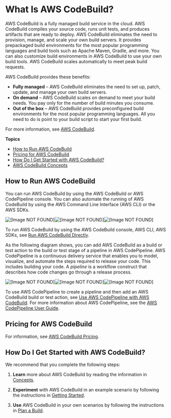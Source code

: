 # What Is AWS CodeBuild?<a name="welcome"></a>

AWS CodeBuild is a fully managed build service in the cloud\. AWS CodeBuild compiles your source code, runs unit tests, and produces artifacts that are ready to deploy\. AWS CodeBuild eliminates the need to provision, manage, and scale your own build servers\. It provides prepackaged build environments for the most popular programming languages and build tools such as Apache Maven, Gradle, and more\. You can also customize build environments in AWS CodeBuild to use your own build tools\. AWS CodeBuild scales automatically to meet peak build requests\.

AWS CodeBuild provides these benefits:
+ **Fully managed** – AWS CodeBuild eliminates the need to set up, patch, update, and manage your own build servers\.
+ **On demand** – AWS CodeBuild scales on demand to meet your build needs\. You pay only for the number of build minutes you consume\.
+ **Out of the box** – AWS CodeBuild provides preconfigured build environments for the most popular programming languages\. All you need to do is point to your build script to start your first build\.

For more information, see [AWS CodeBuild](https://aws.amazon.com/codebuild/)\.

**Topics**
+ [How to Run AWS CodeBuild](#welcome-quick-look)
+ [Pricing for AWS CodeBuild](#welcome-pricing)
+ [How Do I Get Started with AWS CodeBuild?](#welcome-getting-started)
+ [AWS CodeBuild Concepts](concepts.md)

## How to Run AWS CodeBuild<a name="welcome-quick-look"></a>

You can run AWS CodeBuild by using the AWS CodeBuild or AWS CodePipeline console\. You can also automate the running of AWS CodeBuild by using the AWS Command Line Interface \(AWS CLI\) or the AWS SDKs\.

![\[Image NOT FOUND\]](http://docs.aws.amazon.com/codebuild/latest/userguide/images/overview.png)![\[Image NOT FOUND\]](http://docs.aws.amazon.com/codebuild/latest/userguide/)![\[Image NOT FOUND\]](http://docs.aws.amazon.com/codebuild/latest/userguide/)

To run AWS CodeBuild by using the AWS CodeBuild console, AWS CLI, AWS SDKs, see [Run AWS CodeBuild Directly](how-to-run.md)\.

As the following diagram shows, you can add AWS CodeBuild as a build or test action to the build or test stage of a pipeline in AWS CodePipeline\. AWS CodePipeline is a continuous delivery service that enables you to model, visualize, and automate the steps required to release your code\. This includes building your code\. A *pipeline* is a workflow construct that describes how code changes go through a release process\.

![\[Image NOT FOUND\]](http://docs.aws.amazon.com/codebuild/latest/userguide/images/pipeline.png)![\[Image NOT FOUND\]](http://docs.aws.amazon.com/codebuild/latest/userguide/)![\[Image NOT FOUND\]](http://docs.aws.amazon.com/codebuild/latest/userguide/)

To use AWS CodePipeline to create a pipeline and then add an AWS CodeBuild build or test action, see [Use AWS CodePipeline with AWS CodeBuild](how-to-create-pipeline.md)\. For more information about AWS CodePipeline, see the [AWS CodePipeline User Guide](http://docs.aws.amazon.com/codepipeline/latest/userguide/)\.

## Pricing for AWS CodeBuild<a name="welcome-pricing"></a>

For information, see [AWS CodeBuild Pricing](http://aws.amazon.com/codebuild/pricing)\.

## How Do I Get Started with AWS CodeBuild?<a name="welcome-getting-started"></a>

We recommend that you complete the following steps:

1. **Learn** more about AWS CodeBuild by reading the information in [Concepts](concepts.md)\.

1. **Experiment** with AWS CodeBuild in an example scenario by following the instructions in [Getting Started](getting-started.md)\.

1. **Use** AWS CodeBuild in your own scenarios by following the instructions in [Plan a Build](planning.md)\.